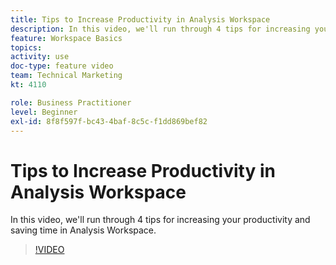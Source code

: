 ```yaml
---
title: Tips to Increase Productivity in Analysis Workspace
description: In this video, we'll run through 4 tips for increasing your productivity and saving time in Analysis Workspace.
feature: Workspace Basics
topics: 
activity: use
doc-type: feature video
team: Technical Marketing
kt: 4110

role: Business Practitioner
level: Beginner
exl-id: 8f8f597f-bc43-4baf-8c5c-f1dd869bef82
---
```

# Tips to Increase Productivity in Analysis Workspace

In this video, we'll run through 4 tips for increasing your productivity and saving time in Analysis Workspace.

>[!VIDEO](https://video.tv.adobe.com/v/31157/?quality=12)
